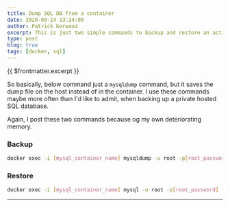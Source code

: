 ```yaml
---
title: Dump SQL DB from a container
date: 2020-09-14 13:24:05
author: Patrick Kerwood
excerpt: This is just two simple commands to backup and restore an active MySQL/MariaDB database running in a container.
type: post
blog: true
tags: [docker, sql]
---
```

{{ $frontmatter.excerpt }}

So basically, below command just a `mysqldump` command, but it saves the dump file on the host instead of in the container. I use these commands maybe more often than I'd like to admit, when backing up a private hosted SQL database.

Again, I post these two commands because og my own deteriorating memory.

### Backup
```sh
docker exec -i [mysql_container_name] mysqldump -u root -p[root_password] [database_name] > dumpfilename.sql
```

### Restore
```sh
docker exec -i [mysql_container_name] mysql -u root -p[root_password] [database_name] < dumpfilename.sql
```
---